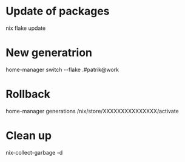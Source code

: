 # Update of packages
nix flake update

# New generatrion
home-manager switch --flake .#patrik@work

# Rollback 
home-manager generations
/nix/store/XXXXXXXXXXXXXXX/activate

# Clean up
nix-collect-garbage -d



